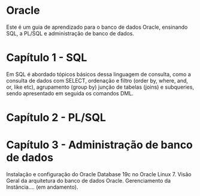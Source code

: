 # Oracle
Este é um guia de aprendizado para o banco de dados Oracle, ensinando SQL, a PL/SQL e administração de banco de dados.

# Capítulo 1 - SQL
Em SQL é abordado tópicos básicos dessa linguagem de consulta, como a consulta de dados com SELECT, ordenação e filtro (order by, where, and, or, like etc), agrupamento (group by)
junção de tabelas (joins) e subqueries, sendo apresentado em seguida os comandos DML.

# Capítulo 2 - PL/SQL

# Capítulo 3 - Administração de banco de dados
Instalação e configuração do Oracle Database 19c no Oracle Linux 7. Visão Geral da arquitetura do banco de dados Oracle. Gerenciamento da Instância.... (em andamento).
